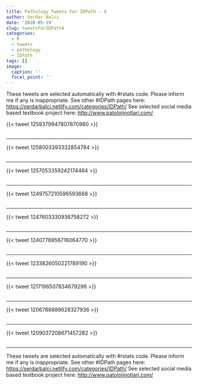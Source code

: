 ```yaml
---
title: Pathology Tweets For IDPath - 4
author: Serdar Balci
date: '2020-05-19'
slug: tweetsForIDPath4
categories:
  - R
  - tweets
  - pathology
  - IDPath
tags: []
image:
  caption: ''
  focal_point: ''
---
```



These tweets are selected automatically with #rstats code. Please inform me if any is inappropriate.
See other #IDPath pages here: https://serdarbalci.netlify.com/categories/IDPath/ 
See selected social media based textbook project here: http://www.patolojinotlari.com/

{{< tweet 1259379947807870980 >}}
<br>
<br>
<hr>
{{< tweet 1258003393332854784 >}}
<br>
<br>
<hr>
{{< tweet 1257053359242174464 >}}
<br>
<br>
<hr>
{{< tweet 1249757210596593668 >}}
<br>
<br>
<hr>
{{< tweet 1247603330936758272 >}}
<br>
<br>
<hr>
{{< tweet 1240778956716064770 >}}
<br>
<br>
<hr>
{{< tweet 1233826050221789190 >}}
<br>
<br>
<hr>
{{< tweet 1217196507834679296 >}}
<br>
<br>
<hr>
{{< tweet 1206789889628327936 >}}
<br>
<br>
<hr>
{{< tweet 1209037208671457282 >}}
<br>
<br>
<hr>


These tweets are selected automatically with #rstats code. Please inform me if any is inappropriate.
See other #IDPath pages here: https://serdarbalci.netlify.com/categories/IDPath/ 
See selected social media based textbook project here: http://www.patolojinotlari.com/
